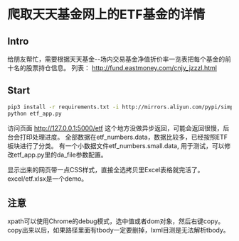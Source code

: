 # 爬取天天基金网上的ETF基金的详情

## Intro

给朋友帮忙，需要根据天天基金--场内交易基金净值折价率一览表把每个基金的前十名的股票持仓信息。
列表： http://fund.eastmoney.com/cnjy_jzzzl.html

## Start

```bash
pip3 install -r requirements.txt -i http://mirrors.aliyun.com/pypi/simple/ --trusted-host mirrors.aliyun.com
python etf_app.py
```
访问页面 http://127.0.0.1:5000/etf
这个地方没做异步返回，可能会返回很慢，后台会打印处理进度。
全部数据在etf_numbers.data，数据比较多，已经按照ETF板块进行了分类。
有一个小数据文件etf_numbers.small.data, 用于测试，可以修改etf_app.py里的da_file参数配置。

显示出来的网页带一点CSS样式，直接全选拷贝里Excel表格就完活了。
excel/etf.xlsx是一个demo。

## 注意
xpath可以使用Chrome的debug模式，选中值或者dom对象，然后右键copy。
copy出来以后，如果路径里面有tbody一定要删掉，lxml目测是无法解析tbody。

